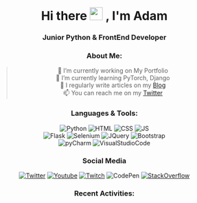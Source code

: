 
<div align='center'>

# Hi there <img src="https://raw.githubusercontent.com/MartinHeinz/MartinHeinz/master/wave.gif" width="30px"> , I'm Adam
### Junior Python & FrontEnd Developer

### About Me:

>🔭 I’m currently working on My Portfolio <br>
>🌱 I’m currently learning PyTorch, Django <br>
>📝 I regularly write articles on my [Blog](https://aditu.waw.pl/blog/) <br>
>📫 You can reach me on my [Twitter](https://twitter.com/xaditu/) <br>

### Languages & Tools:

![Python](https://img.shields.io/badge/Python-Language-green?style=for-the-badge&logo=Python&logoColor=%23FFFFFF) ![HTML](https://img.shields.io/badge/HTML-Language-green?style=for-the-badge&logo=HTML5&logoColor=%23FFFFFF) ![CSS](https://img.shields.io/badge/CSS-Language-green?style=for-the-badge&logo=CSS3&logoColor=%23FFFFFF) ![JS](https://img.shields.io/badge/JavaScript-Language-green?style=for-the-badge&logo=JavaScript&logoColor=%23FFFFFF)
<br>
![Flask](https://img.shields.io/badge/Flask-Framework-green?style=for-the-badge&logo=Flask&logoColor=%23FFFFFF) ![Selenium](https://img.shields.io/badge/Selenium-Framework-green?style=for-the-badge&logo=Selenium&logoColor=%23FFFFFF) ![JQuery](https://img.shields.io/badge/jQuery-Framework-green?style=for-the-badge&logo=jQuery&logoColor=%23FFFFFF)  ![Bootstrap](https://img.shields.io/badge/Bootstrap-Framework-green?style=for-the-badge&logo=Bootstrap&logoColor=%23FFFFFF)
<br>
![pyCharm](https://img.shields.io/badge/pyCharm-Editor-green?style=for-the-badge&logo=PyCharm&logoColor=%23FFFFFF)  ![VisualStudioCode](https://img.shields.io/badge/Visual%20Studio%20Code-Editor-green?style=for-the-badge&logo=VisualStudioCode&logoColor=%23FFFFFF)
### Social Media

 [![Twitter](https://img.shields.io/badge/Twitter-1DA1F2?style=for-the-badge&logo=twitter&logoColor=white)](https://twitter.com/xaditu) [![Youtube](https://img.shields.io/badge/YouTube-FF0000?style=for-the-badge&logo=youtube&logoColor=white)](https://youtube.com/xyz) [![Twitch](https://img.shields.io/badge/Twitch-9146FF?style=for-the-badge&logo=twitch&logoColor=white)](https://codepen.io/adam-stelmaszewski) ![CodePen](	https://img.shields.io/badge/Codepen-000000?style=for-the-badge&logo=codepen&logoColor=white) [![StackOverflow](https://img.shields.io/badge/Stack_Overflow-FE7A16?style=for-the-badge&logo=stack-overflow&logoColor=white)](https://stackoverflow.com/users/17555924/aditu)

### Recent Activities:

<!--START_SECTION:activity-->

<!--END_SECTION:activity-->

</div>
